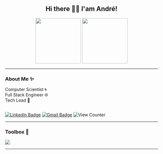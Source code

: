 <h2 align="center">Hi there 👋🏽 I'am André!</h2>

<div align="center">
<img height="150em" src="https://github-readme-stats.vercel.app/api?username=andre-gomesn&show_icons=true&theme=radical&include_all_commits=true&count_private=true" />
<img height="150em" src="https://github-readme-stats.vercel.app/api/top-langs/?username=andre-gomesn&layout=compact&langs_count=7&theme=radical" />
</div>

<hr>
<h3>About Me ✨</h3>
<div align="left" >
  Computer Scientist 🌀<br>
  Full Stack Engineer 🌐<br>
  Tech Lead 🌌
</div>
<br>

[![Linkedin Badge](https://img.shields.io/badge/Andre%20Gomes-black?style=flat-square&logo=Linkedin&logoColor=blue)](https://www.linkedin.com/in/andre-gomes-novais/)
[![Gmail Badge](https://img.shields.io/badge/-Email-c14438?style=flat-square&logo=Gmail&logoColor=white)](mailto:gomes10andre@gmail.com)
![View Counter](https://komarev.com/ghpvc/?username=andre-gomesn&style=flat-square)

<hr>
<h3>Toolbox 🧰</h3>

<p align="left">
  <a href="https://skillicons.dev">
    <img src="https://skillicons.dev/icons?i=php,laravel,react,next,sass,css,tailwind,html,javascript,nodejs,bootstrap,jquery,mysql,mongodb,git,bitbucket,ts,figma,ps,python,django" />
  </a>
</p>

<hr>

          

